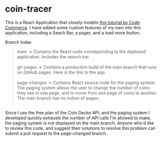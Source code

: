 # coin-tracer

This is a React Application that closely models [this tutorial by Code Commerce](https://www.youtube.com/watch?v=gxXw-M5lDOw&t=3841s).
I have added some custom features of my own into this application, including a Seach Bar, a pager, and a load more button. 

Branch Index <br />

> main -> Contains the React code corresponding to the deployed application. Includes the search bar.  <br /><br />
> gh-pages -> Contains a production build of the main branch that runs on GitHub pages. Here is the link to the app.   <br /><br />
> page-changes -> Contains React source code for the paging system. The paging system allows the user to change the number of coins they see in one page, and to move from one page of coins to another. The main branch has no notion of pages. <br /><br />


Since I use the free plan of the Coin Gecko API, and the paging system I developed quickly exhausts the number of API calls I'm allowed to make, the paging system is not displayed on the main branch. Anyone who'd like to review this code, and suggest their solutions to resolve this problem can submit a pull request to the page-changed branch. 
